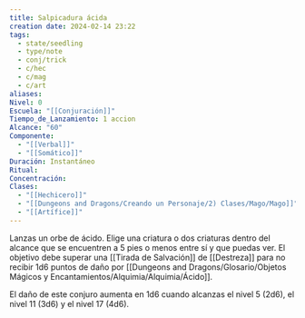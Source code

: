 ```yaml
---
title: Salpicadura ácida
creation date: 2024-02-14 23:22
tags:
  - state/seedling
  - type/note
  - conj/trick
  - c/hec
  - c/mag
  - c/art
aliases: 
Nivel: 0
Escuela: "[[Conjuración]]"
Tiempo_de_Lanzamiento: 1 accion
Alcance: "60"
Componente:
  - "[[Verbal]]"
  - "[[Somático]]"
Duración: Instantáneo
Ritual: 
Concentración: 
Clases:
  - "[[Hechicero]]"
  - "[[Dungeons and Dragons/Creando un Personaje/2) Clases/Mago/Mago]]"
  - "[[Artífice]]"
---
```

Lanzas un orbe de ácido. Elige una criatura o dos criaturas dentro del alcance que se encuentren a 5 pies o menos entre sí y que puedas ver. El objetivo debe superar una [[Tirada de Salvación]] de [[Destreza]] para no recibir 1d6 puntos de daño por [[Dungeons and Dragons/Glosario/Objetos Mágicos y Encantamientos/Alquimia/Alquimia/Ácido]].

El daño de este conjuro aumenta en 1d6 cuando alcanzas el nivel 5 (2d6), el nivel 11 (3d6) y el nivel 17 (4d6).